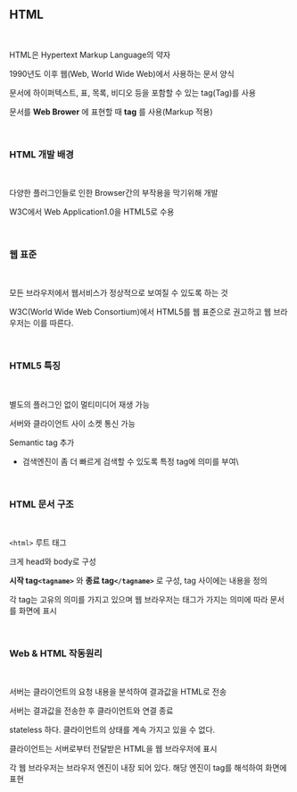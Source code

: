 ## HTML

<br>

HTML은 Hypertext Markup Language의 약자

1990년도 이후 웹(Web, World Wide Web)에서 사용하는 문서 양식

문서에 하이퍼텍스트, 표, 목록, 비디오 등을 포함할 수 있는 tag(Tag)를 사용

문서를 **Web Brower** 에 표현할 때 **tag** 를 사용(Markup 적용)

<br>

### HTML 개발 배경

<br>

다양한 플러그인들로 인한 Browser간의 부작용을 막기위해 개발

W3C에서 Web Application1.0을 HTML5로 수용

<br>

### 웹 표준

<br>

모든 브라우저에서 웹서비스가 정상적으로 보여질 수 있도록 하는 것

W3C(World Wide Web Consortium)에서 HTML5를 웹 표준으로 권고하고 웹 브라우저는 이를 따른다.

<br>

### HTML5 특징

<br>

별도의 플러그인 없이 멀티미디어 재생 가능

서버와 클라이언트 사이 소켓 통신 가능

Semantic tag 추가
- 검색엔진이 좀 더 빠르게 검색할 수 있도록 특정 tag에 의미를 부여\
  
<br>

### HTML 문서 구조

<br>

`<html>` 루트 태그

크게 head와 body로 구성

**시작 tag`<tagname>`** 와 **종료 tag`</tagname>`** 로 구성, tag 사이에는 내용을 정의

각 tag는 고유의 의미를 가지고 있으며 웹 브라우저는 태그가 가지는 의미에 따라 문서를 화면에 표시

<br>

### Web & HTML 작동원리

<br>

서버는 클라이언트의 요청 내용을 분석하여 결과값을 HTML로 전송

서버는 결과값을 전송한 후 클라이언트와 연결 종료

stateless 하다. 클라이언트의 상태를 계속 가지고 있을 수 없다.

클라이언트는 서버로부터 전달받은 HTML을 웹 브라우저에 표시

각 웹 브라우저는 브라우저 엔진이 내장 되어 있다. 해당 엔진이 tag를 해석하여 화면에 표현